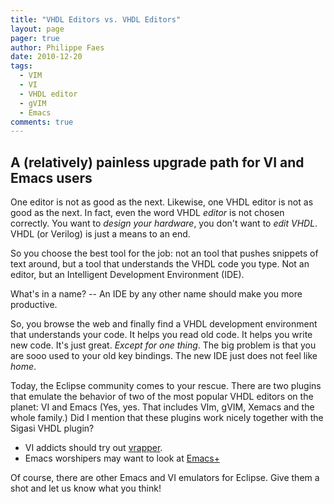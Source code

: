 ```yaml
---
title: "VHDL Editors vs. VHDL Editors"
layout: page 
pager: true
author: Philippe Faes
date: 2010-12-20
tags: 
  - VIM
  - VI
  - VHDL editor
  - gVIM
  - Emacs
comments: true
---
```

## A (relatively) painless upgrade path for VI and Emacs users

One editor is not as good as the next. Likewise, one VHDL editor is not as good as the next. In fact, even the word VHDL <em>editor</em> is not chosen correctly. You want to <em>design your hardware</em>, you don't want to <em>edit VHDL</em>. VHDL (or Verilog) is just a means to an end. 

So you choose the best tool for the job: not an tool that pushes snippets of text around, but a tool that understands the VHDL code you type. Not an editor, but an Intelligent Development Environment (IDE). 

What's in a name? -- An IDE by any other name should make you more productive.

So, you browse the web and finally find a VHDL development environment that understands your code. It helps you read old code. It helps you write new code. It's just great. <em>Except for one thing</em>. The big problem is that you are sooo used to your old key bindings. The new IDE just does not feel like <em>home</em>.

Today, the Eclipse community comes to your rescue. There are two plugins that emulate the behavior of two of the most popular VHDL editors on the planet: VI and Emacs (Yes, yes. That includes VIm, gVIM, Xemacs and the whole family.) Did I mention that these plugins work nicely together with the Sigasi VHDL plugin?

<ul>
<li>VI addicts should try out <a href="http://vrapper.sourceforge.net/home/">vrapper</a>.
<li>Emacs worshipers may want to look at <a href="http://marketplace.eclipse.org/content/emacs">Emacs+</a>
</ul>

Of course, there are other Emacs and VI emulators for Eclipse. Give them a shot and let us know what you think!